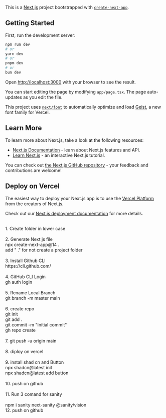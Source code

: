 This is a [Next.js](https://nextjs.org) project bootstrapped with [`create-next-app`](https://nextjs.org/docs/app/api-reference/cli/create-next-app).

## Getting Started

First, run the development server:

```bash
npm run dev
# or
yarn dev
# or
pnpm dev
# or
bun dev
```

Open [http://localhost:3000](http://localhost:3000) with your browser to see the result.

You can start editing the page by modifying `app/page.tsx`. The page auto-updates as you edit the file.

This project uses [`next/font`](https://nextjs.org/docs/app/building-your-application/optimizing/fonts) to automatically optimize and load [Geist](https://vercel.com/font), a new font family for Vercel.

## Learn More

To learn more about Next.js, take a look at the following resources:

- [Next.js Documentation](https://nextjs.org/docs) - learn about Next.js features and API.
- [Learn Next.js](https://nextjs.org/learn) - an interactive Next.js tutorial.

You can check out [the Next.js GitHub repository](https://github.com/vercel/next.js) - your feedback and contributions are welcome!

## Deploy on Vercel

The easiest way to deploy your Next.js app is to use the [Vercel Platform](https://vercel.com/new?utm_medium=default-template&filter=next.js&utm_source=create-next-app&utm_campaign=create-next-app-readme) from the creators of Next.js.

Check out our [Next.js deployment documentation](https://nextjs.org/docs/app/building-your-application/deploying) for more details.

<br/>
1. Create folder in lower case  <br/> <br/>
2. Generate Next js file<br/>
npx create-next-app@14 .<br/>
add " ." for not create a project folder<br/> <br/>
3. Install Github CLI <br/>
https://cli.github.com/ <br/> <br/>
4. GitHub CLI Login <br/>
gh auth login <br/> <br/>
5. Rename Local Branch <br/>
git branch -m master main <br/> <br/>
6. create repo <br/>
git init <br/>
git add . <br/>
git commit -m "Initial commit" <br/>
gh repo create <br/> <br/>
7. git push -u origin main <br/> <br/>
8. diploy on vercel <br/> <br/>
9. install shad cn and Button <br/>
npx shadcn@latest init <br/>
npx shadcn@latest add button <br/> <br/>
10. push on github <br/> <br/>
11. Run 3 comand for sanity <br/> <br/>
npm i sanity next-sanity @sanity/vision <br/>
12. push on github <br/>